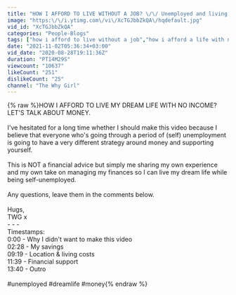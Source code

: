 ```yaml
---
title: "HOW I AFFORD TO LIVE WITHOUT A JOB? \/\/ Unemployed and living my dream life"
image: "https:\/\/i.ytimg.com\/vi\/XcTGJbbZkQA\/hqdefault.jpg"
vid_id: "XcTGJbbZkQA"
categories: "People-Blogs"
tags: ["how i afford to live without a job","how i afford a life with no job","living without a job"]
date: "2021-11-02T05:36:34+03:00"
vid_date: "2020-08-28T19:11:36Z"
duration: "PT14M29S"
viewcount: "10637"
likeCount: "251"
dislikeCount: "25"
channel: "The Why Girl"
---
```

{% raw %}HOW I AFFORD TO LIVE MY DREAM LIFE WITH NO INCOME? LET'S TALK ABOUT MONEY.<br /><br />I've hesitated for a long time whether I should make this video because I believe that everyone who's going through a period of (self) unemployment is going to have a very different strategy around money and supporting yourself. <br /><br />This is NOT a financial advice but simply me sharing my own experience and my own take on managing my finances so I can live my dream life while being self-unemployed. <br /><br />Any questions, leave them in the comments below.<br /><br />Hugs,<br />TWG x<br />- - -<br />Timestamps:<br />0:00 - Why I didn't want to make this video<br />02:28 - My savings<br />09:19 - Location &amp; living costs<br />11:39 - Financial support<br />13:40 - Outro<br /><br />#unemployed #dreamlife #money{% endraw %}
